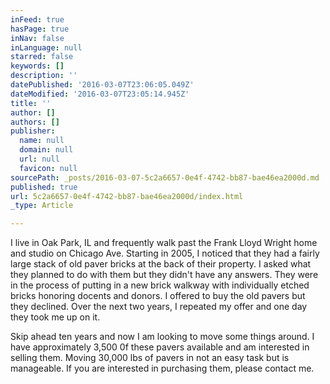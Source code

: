 ```yaml
---
inFeed: true
hasPage: true
inNav: false
inLanguage: null
starred: false
keywords: []
description: ''
datePublished: '2016-03-07T23:06:05.049Z'
dateModified: '2016-03-07T23:05:14.945Z'
title: ''
author: []
authors: []
publisher:
  name: null
  domain: null
  url: null
  favicon: null
sourcePath: _posts/2016-03-07-5c2a6657-0e4f-4742-bb87-bae46ea2000d.md
published: true
url: 5c2a6657-0e4f-4742-bb87-bae46ea2000d/index.html
_type: Article

---
```

I live in Oak Park, IL and frequently walk past the Frank Lloyd Wright home and studio on Chicago Ave.  Starting in 2005, I noticed that they had a fairly large stack of old paver bricks at the back of their property.  I asked what they planned to do with them but they didn't have any answers.  They were in the process of putting in a new brick walkway with individually etched bricks honoring docents and donors.  I offered to buy the old pavers but they declined.  Over the next two years, I repeated my offer and one day they took me up on it.  

Skip ahead ten years and now I am looking to move some things around.  I have approximately 3,500 0f these pavers available and am interested in selling them.  Moving 30,000 lbs of pavers in not an easy task but is manageable.  If you are interested in purchasing them, please contact me.